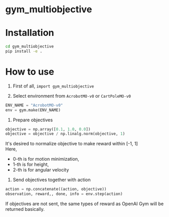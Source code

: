 # gym_multiobjective


# Installation

```bash
cd gym_multiobjective
pip install -e .
```

# How to use
1. First of all,
`import gym_multiobjective`

1. Select environment from `AcrobotMO-v0` or `CartPoleMO-v0`
```python
ENV_NAME = "AcrobotMO-v0"
env = gym.make(ENV_NAME)
```

1. Prepare objectives
```python
objective = np.array([0.1, 1.0, 0.0])
objective = objective / np.linalg.norm(objective, 1)
```
It's desired to normalize objective to make reward within [-1, 1]  
Here,
  + 0-th is for motion minimization,
  + 1-th is for height,
  + 2-th is for angular velocity

1. Send objectives together with action
```python
action = np.concatenate((action, objective))
observation, reward,, done, info = env.step(action)
```
If objectives are not sent, the same types of reward as OpenAI Gym will be returned basically.
